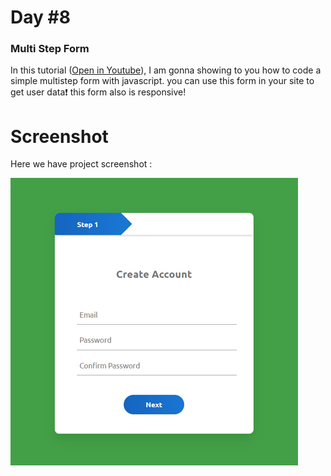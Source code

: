 # Day #8

### Multi Step Form
In this tutorial ([Open in Youtube](https://youtu.be/DRJasSDpRHg)),  I am gonna showing to you how to code a simple multistep form with javascript. you can use this form in your site to get user data❗️
this form also is responsive!

# Screenshot
Here we have project screenshot :

![screenshot](screenshot.jpg)